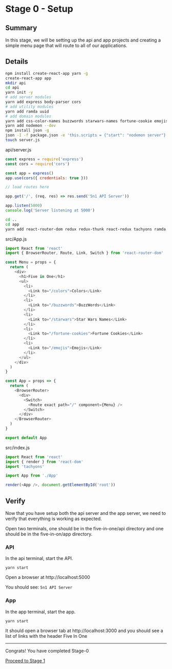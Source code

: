 # Stage 0 - Setup

## Summary

In this stage, we will be setting up the api and app projects and creating a simple menu page that will route to all of our applications.

## Details

``` bash
npm install create-react-app yarn -g
create-react-app app
mkdir api
cd api
yarn init -y
# add server modules
yarn add express body-parser cors
# add utility modules
yarn add ramda uuid
# add domain modules 
yarn add css-color-names buzzwords starwars-names fortune-cookie emojis-list
yarn add nodemon --dev
npm install json -g
json -I -f package.json -e 'this.scripts = {"start": "nodemon server"}'
touch server.js
```

api/server.js

``` js
const express = require('express')
const cors = require('cors')

const app = express()
app.use(cors({ credentials: true }))

// load routes here

app.get('/', (req, res) => res.send('5n1 API Server'))

app.listen(5000)
console.log('Server listening at 5000')
```

``` bash
cd ..
cd app
yarn add react-router-dom redux redux-thunk react-redux tachyons ramda
```

src/App.js

``` js
import React from 'react'
import { BrowserRouter, Route, Link, Switch } from 'react-router-dom'

const Menu = props = {
  return (
    <div>
      <h1>Five in One</h1>
      <ul>
        <li>
          <Link to="/colors">Colors</Link>
        </li>
        <li>
          <Link to="/buzzwords">BuzzWords</Link>
        </li>
        <li>
          <Link to="/starwars">Star Wars Names</Link>
        </li>
        <li>
          <Link to="/fortune-cookies">Fortune Cookies</Link>
        </li>
        <li>
          <Link to="/emojis">Emojis</Link>
        </li>
      </ul>
    </div>
  )
}

const App = props => {
  return (
    <BrowserRouter>
      <div>
        <Switch>
          <Route exact path="/" component={Menu} />
        </Switch>
      </div>
    </BrowserRouter>
  )
}

export default App
```

src/index.js

``` js
import React from 'react'
import { render } from 'react-dom'
import 'tachyons'

import App from './App'

render(<App />, document.getElementById('root'))
```

## Verify

Now that you have setup both the api server and the app server, we need to verify that everything is working as expected.

Open two terminals, one should be in the five-in-one/api directory and one should be in the five-in-on/app directory.

### API

In the api terminal, start the API.

    yarn start

Open a browser at http://localhost:5000

You should see: `5n1 API Server`

### App

In the app terminal, start the app.

    yarn start

It should open a browser tab at http://localhost:3000 and you should see a list of links with the header Five In One

---

Congrats! You have completed Stage-0

[Proceed to Stage 1](stage-1.md)
